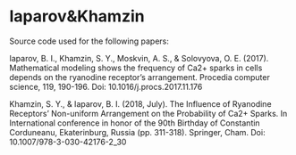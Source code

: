 # Iaparov&Khamzin

Source code used for the following papers:

Iaparov, B. I., Khamzin, S. Y., Moskvin, A. S., & Solovyova, O. E. (2017). Mathematical modeling shows the frequency of Ca2+ sparks in cells depends on the ryanodine receptor’s arrangement. Procedia computer science, 119, 190-196. Doi: 10.1016/j.procs.2017.11.176

Khamzin, S. Y., & Iaparov, B. I. (2018, July). The Influence of Ryanodine Receptors’ Non-uniform Arrangement on the Probability of Ca2+ Sparks. In International conference in honor of the 90th Birthday of Constantin Corduneanu, Ekaterinburg, Russia (pp. 311-318). Springer, Cham. Doi: 10.1007/978-3-030-42176-2_30
